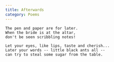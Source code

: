 ```yaml
---
title: Afterwards
category: Poems
---
```


    The pen and paper are for later.
    When the bride is at the altar,
    don't be seen scribbling notes!

    Let your eyes, like lips, taste and cherish...
    Later your words -- little black ants all --
    can try to steal some sugar from the table.


